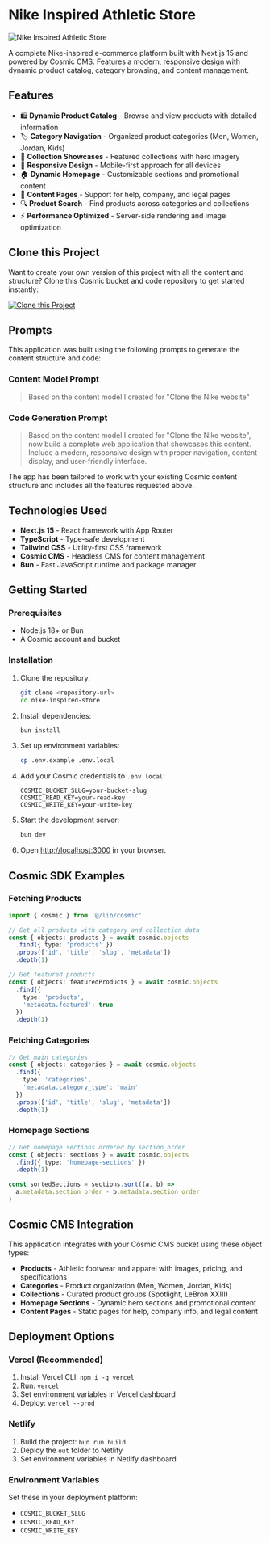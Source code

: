 # Nike Inspired Athletic Store

![Nike Inspired Athletic Store](https://imgix.cosmicjs.com/12010850-aed5-11f0-b3d5-278a061684c4-photo-1608231387042-66d1773070a5-1761089059212.jpg?w=1200&h=300&fit=crop&auto=format,compress)

A complete Nike-inspired e-commerce platform built with Next.js 15 and powered by Cosmic CMS. Features a modern, responsive design with dynamic product catalog, category browsing, and content management.

## Features

- 🛍️ **Dynamic Product Catalog** - Browse and view products with detailed information
- 🏷️ **Category Navigation** - Organized product categories (Men, Women, Jordan, Kids)
- 🎯 **Collection Showcases** - Featured collections with hero imagery
- 📱 **Responsive Design** - Mobile-first approach for all devices
- 🏠 **Dynamic Homepage** - Customizable sections and promotional content
- 📄 **Content Pages** - Support for help, company, and legal pages
- 🔍 **Product Search** - Find products across categories and collections
- ⚡ **Performance Optimized** - Server-side rendering and image optimization

## Clone this Project

Want to create your own version of this project with all the content and structure? Clone this Cosmic bucket and code repository to get started instantly:

[![Clone this Project](https://img.shields.io/badge/Clone%20this%20Project-29abe2?style=for-the-badge&logo=cosmic&logoColor=white)](https://app.cosmicjs.com/projects/new?clone_bucket=68f8151b87550ae715dd3c0a&clone_repository=68f81882b1d369bb3862dac4)

## Prompts

This application was built using the following prompts to generate the content structure and code:

### Content Model Prompt

> Based on the content model I created for "Clone the Nike website"

### Code Generation Prompt

> Based on the content model I created for "Clone the Nike website", now build a complete web application that showcases this content. Include a modern, responsive design with proper navigation, content display, and user-friendly interface.

The app has been tailored to work with your existing Cosmic content structure and includes all the features requested above.

## Technologies Used

- **Next.js 15** - React framework with App Router
- **TypeScript** - Type-safe development
- **Tailwind CSS** - Utility-first CSS framework
- **Cosmic CMS** - Headless CMS for content management
- **Bun** - Fast JavaScript runtime and package manager

## Getting Started

### Prerequisites

- Node.js 18+ or Bun
- A Cosmic account and bucket

### Installation

1. Clone the repository:
   ```bash
   git clone <repository-url>
   cd nike-inspired-store
   ```

2. Install dependencies:
   ```bash
   bun install
   ```

3. Set up environment variables:
   ```bash
   cp .env.example .env.local
   ```

4. Add your Cosmic credentials to `.env.local`:
   ```env
   COSMIC_BUCKET_SLUG=your-bucket-slug
   COSMIC_READ_KEY=your-read-key
   COSMIC_WRITE_KEY=your-write-key
   ```

5. Start the development server:
   ```bash
   bun dev
   ```

6. Open [http://localhost:3000](http://localhost:3000) in your browser.

## Cosmic SDK Examples

### Fetching Products
```typescript
import { cosmic } from '@/lib/cosmic'

// Get all products with category and collection data
const { objects: products } = await cosmic.objects
  .find({ type: 'products' })
  .props(['id', 'title', 'slug', 'metadata'])
  .depth(1)

// Get featured products
const { objects: featuredProducts } = await cosmic.objects
  .find({ 
    type: 'products',
    'metadata.featured': true 
  })
  .depth(1)
```

### Fetching Categories
```typescript
// Get main categories
const { objects: categories } = await cosmic.objects
  .find({ 
    type: 'categories',
    'metadata.category_type': 'main' 
  })
  .props(['id', 'title', 'slug', 'metadata'])
  .depth(1)
```

### Homepage Sections
```typescript
// Get homepage sections ordered by section_order
const { objects: sections } = await cosmic.objects
  .find({ type: 'homepage-sections' })
  .depth(1)

const sortedSections = sections.sort((a, b) => 
  a.metadata.section_order - b.metadata.section_order
)
```

## Cosmic CMS Integration

This application integrates with your Cosmic CMS bucket using these object types:

- **Products** - Athletic footwear and apparel with images, pricing, and specifications
- **Categories** - Product organization (Men, Women, Jordan, Kids)
- **Collections** - Curated product groups (Spotlight, LeBron XXIII)
- **Homepage Sections** - Dynamic hero sections and promotional content
- **Content Pages** - Static pages for help, company info, and legal content

## Deployment Options

### Vercel (Recommended)
1. Install Vercel CLI: `npm i -g vercel`
2. Run: `vercel`
3. Set environment variables in Vercel dashboard
4. Deploy: `vercel --prod`

### Netlify
1. Build the project: `bun run build`
2. Deploy the `out` folder to Netlify
3. Set environment variables in Netlify dashboard

### Environment Variables
Set these in your deployment platform:
- `COSMIC_BUCKET_SLUG`
- `COSMIC_READ_KEY` 
- `COSMIC_WRITE_KEY`
<!-- README_END -->